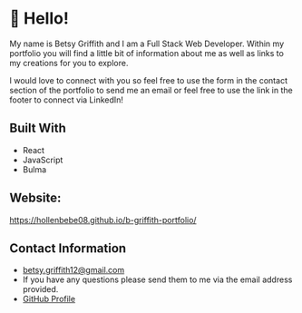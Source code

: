 # 👋 Hello!
My name is Betsy Griffith and I am a Full Stack Web Developer. Within my portfolio you will find a little bit of information about me as well as links to my creations for you to explore. 

I would love to connect with you so feel free to use the form in the contact section of the portfolio to send me an email or feel free to use the link in the footer to connect via LinkedIn!

## Built With
* React
* JavaScript
* Bulma

## Website:
https://hollenbebe08.github.io/b-griffith-portfolio/

## Contact Information 
* betsy.griffith12@gmail.com
* If you have any questions please send them to me via the email address provided.
* [GitHub Profile](https://github.com/hollenbebe08)